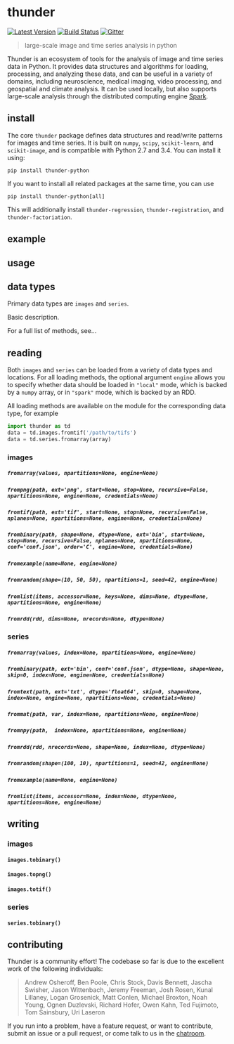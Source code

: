 
# thunder

[![Latest Version](https://img.shields.io/pypi/v/thunder-python.svg?style=flat-square)](https://pypi.python.org/pypi/thunder-python)
[![Build Status](https://img.shields.io/travis/thunder-project/thunder/master.svg?style=flat-square)](https://travis-ci.org/thunder-project/thunder) 
[![Gitter](https://img.shields.io/gitter/room/thunder-project/thunder.svg?style=flat-square)](https://gitter.im/thunder-project/thunder)

> large-scale image and time series analysis in python

Thunder is an ecosystem of tools for the analysis of image and time series data in Python. It provides data structures and algorithms for loading, processing, and analyzing these  data, and can be useful in a variety of domains, including neuroscience, medical imaging, video processing, and geospatial and climate analysis. It can be used locally, but also supports large-scale analysis through the distributed computing engine [Spark](https://github.com/apache/spark).

## install

The core `thunder` package defines data structures and read/write patterns for images and time series. It is built on `numpy`, `scipy`, `scikit-learn`, and `scikit-image`, and is compatible with Python 2.7 and 3.4. You can install it using:

```
pip install thunder-python
```

If you want to install all related packages at the same time, you can use

```
pip install thunder-python[all]
```

This will additionally install `thunder-regression`, `thunder-registration`, and `thunder-factoriation`.

## example

## usage

## data types

Primary data types are `images` and `series`. 

Basic description.

For a full list of methods, see...

## reading

Both `images` and `series` can be loaded from a variety of data types and locations. For all loading methods, the optional argument `engine` allows you to specify whether data should be loaded in `"local"` mode, which is backed by a `numpy` array, or in `"spark"` mode, which is backed by an RDD.

All loading methods are available on the module for the corresponding data type, for example

```python
import thunder as td
data = td.images.fromtif('/path/to/tifs')
data = td.series.fromarray(array)
```

### images

##### `fromarray(values, npartitions=None, engine=None)`

##### `frompng(path, ext='png', start=None, stop=None, recursive=False, npartitions=None, engine=None, credentials=None)`

##### `fromtif(path, ext='tif', start=None, stop=None, recursive=False, nplanes=None, npartitions=None, engine=None, credentials=None)`

##### `frombinary(path, shape=None, dtype=None, ext='bin', start=None, stop=None, recursive=False, nplanes=None, npartitions=None, conf='conf.json', order='C', engine=None, credentials=None)`

##### `fromexample(name=None, engine=None)`

##### `fromrandom(shape=(10, 50, 50), npartitions=1, seed=42, engine=None)`

##### `fromlist(items, accessor=None, keys=None, dims=None, dtype=None, npartitions=None, engine=None)`

##### `fromrdd(rdd, dims=None, nrecords=None, dtype=None)`

### series

##### `fromarray(values, index=None, npartitions=None, engine=None)`

##### `frombinary(path, ext='bin', conf='conf.json', dtype=None, shape=None, skip=0, index=None, engine=None, credentials=None)`

##### `fromtext(path, ext='txt', dtype='float64', skip=0, shape=None, index=None, engine=None, npartitions=None, credentials=None)`

##### `frommat(path, var, index=None, npartitions=None, engine=None)`

##### `fromnpy(path,  index=None, npartitions=None, engine=None)`

##### `fromrdd(rdd, nrecords=None, shape=None, index=None, dtype=None)`

##### `fromrandom(shape=(100, 10), npartitions=1, seed=42, engine=None)`

##### `fromexample(name=None, engine=None)`

##### `fromlist(items, accessor=None, index=None, dtype=None, npartitions=None, engine=None)`


## writing

### images

#### `images.tobinary()`

#### `images.topng()`

#### `images.totif()`

### series

#### `series.tobinary()`

## contributing

Thunder is a community effort! The codebase so far is due to the excellent work of the following individuals:

> Andrew Osheroff, Ben Poole, Chris Stock, Davis Bennett, Jascha Swisher, Jason Wittenbach, Jeremy Freeman, Josh Rosen, Kunal Lillaney, Logan Grosenick, Matt Conlen, Michael Broxton, Noah Young, Ognen Duzlevski, Richard Hofer, Owen Kahn, Ted Fujimoto, Tom Sainsbury, Uri Laseron

If you run into a problem, have a feature request, or want to contribute, submit an issue or a pull request, or come talk to us in the [chatroom](https://gitter.im/thunder-project/thunder).